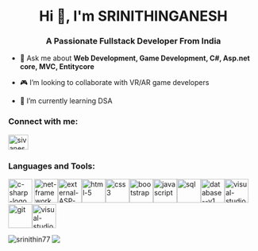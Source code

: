 <h1 align="center">Hi 👋, I'm SRINITHINGANESH</h1>
<h3 align="center">A Passionate Fullstack Developer From India</h3>

- 💬 Ask me about **Web Development, Game Development, C#, Asp.net core, MVC, Entitycore**

- 🎮 I’m looking to collaborate with VR/AR game developers

- 🌱 I’m currently learning DSA




<h3 align="left">Connect with me:</h3>
<p align="left">
<a href="https://www.linkedin.com/in/srinithinganesh-murugesan-b8652a310" target="blank"><img align="center" src="https://raw.githubusercontent.com/rahuldkjain/github-profile-readme-generator/master/src/images/icons/Social/linked-in-alt.svg" alt="sivanesan-t-7b2212247" height="30" width="40" /></a>
</p>

<h3 align="left">Languages and Tools:</h3>
<p align="left">  <img width="48" height="48" src="https://img.icons8.com/nolan/64/c-sharp-logo.png" alt="c-sharp-logo"/> <img width="48" height="48" src="https://img.icons8.com/color/48/net-framework.png" alt="net-framework"/><img width="48" height="48" src="https://img.icons8.com/external-bearicons-outline-color-bearicons/50/external-ASP-file-extension-bearicons-outline-color-bearicons.png" alt="external-ASP-file-extension-bearicons-outline-color-bearicons"/><img width="48" height="48" src="https://img.icons8.com/fluency/48/html-5.png" alt="html-5"/><img width="48" height="48" src="https://img.icons8.com/fluency/48/css3.png" alt="css3"/><img width="48" height="48" src="https://img.icons8.com/fluency/48/bootstrap.png" alt="bootstrap"/><img width="48" height="48" src="https://img.icons8.com/fluency/48/javascript.png" alt="javascript"/><img width="48" height="48" src="https://img.icons8.com/color/48/sql.png" alt="sql"/><img width="48" height="48" src="https://img.icons8.com/fluency/48/database--v1.png" alt="database--v1"/><img width="48" height="48" src="https://img.icons8.com/color/48/visual-studio--v2.png" alt="visual-studio--v2"/><img width="48" height="48" src="https://img.icons8.com/color/48/git.png" alt="git"/><img width="48" height="48" src="https://img.icons8.com/color/48/visual-studio-code-2019.png" alt="visual-studio-code-2019"/> </p>

<p><img align="left" src="https://github-readme-stats.vercel.app/api/top-langs/?username=srinithin77&theme=tokyonight&show_icons=true&hide_border=false&layout=compact" alt="srinithin77" /></p>

<p><img align="center" src="https://github-readme-streak-stats.herokuapp.com/?user=srinithin77&theme=tokyonight&hide_border=false" /></p>

